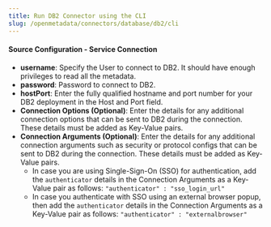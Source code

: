```yaml
---
title: Run DB2 Connector using the CLI
slug: /openmetadata/connectors/database/db2/cli
---
```


<ConnectorIntro connector="DB2" goal="CLI" hasProfiler="true" hasDBT="true" />

<Requirements />

<PythonMod connector="DB2" module="db2" />

<MetadataIngestionServiceDev service="database" connector="DB2" goal="CLI"/>

<h4>Source Configuration - Service Connection</h4>

- **username**: Specify the User to connect to DB2. It should have enough privileges to read all the metadata.
- **password**: Password to connect to DB2.
- **hostPort**: Enter the fully qualified hostname and port number for your DB2 deployment in the Host and Port field.
- **Connection Options (Optional)**: Enter the details for any additional connection options that can be sent to DB2 during the connection. These details must be added as Key-Value pairs.
- **Connection Arguments (Optional)**: Enter the details for any additional connection arguments such as security or protocol configs that can be sent to DB2 during the connection. These details must be added as Key-Value pairs. 
  - In case you are using Single-Sign-On (SSO) for authentication, add the `authenticator` details in the Connection Arguments as a Key-Value pair as follows: `"authenticator" : "sso_login_url"`
  - In case you authenticate with SSO using an external browser popup, then add the `authenticator` details in the Connection Arguments as a Key-Value pair as follows: `"authenticator" : "externalbrowser"`

<MetadataIngestionConfig service="database" connector="DB2" goal="CLI" hasProfiler="true" hasDBT="true"/>
